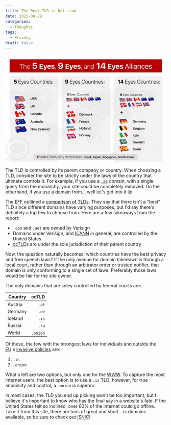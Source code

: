 ```yaml
---
title: The Best TLD is Not .com
date: 2021-08-29
categories:
  - Thoughts
tags:
  - Privacy
draft: false
---
```


![14 Eyes Countries](/images/15.webp)

The TLD is controlled by its parent company or country. When choosing a TLD, consider the site to be strictly under the laws of the country that ultimate controls it. For example, if you use a <abbr title="Saudi Arabia">`.ae`</abbr> domain, with a single query from the monarchy, your site could be completely removed. On the otherhand, if you use a domain from… well let's get into it 😉

The <abbr title="Electronic Frontier Foundation">EFF</abbr> outlined a [comparison of TLDs](https://www.eff.org/files/2017/08/02/domain_registry_whitepaper.pdf). They say that there isn't a "best" TLD since different domains have varying purposes, but I'd say there's definitely a top few to choose from. Here are a few takeaways from the report:

- `.com` and `.net` are owned by Verisign
- Domains under Verisign, and <abbr title="Internet Corporation for Assigned Names and Numbers">ICANN</abbr> in general, are controlled by the United States
- <abbr title="Country Code Top Level Domain">ccTLD</abbr>s are under the sole jurisdiction of their parent country

Now, the question naturally becomes: which countries have the best privacy and free speech laws? If the only avenue for domain takedown is through a local court, rather than through an arbitrator order or trusted notifier, that domain is only conforming to a single set of laws. Preferably those laws would be fair for the site owner.

The only domains that are soley controlled by federal courts are:

| Country |    ccTLD |
| ------- | -------: |
| Austria |    `.at` |
| Germany |    `.de` |
| Iceland |    `.is` |
| Russia  |    `.ru` |
| World   | `.onion` |

Of these, the few with the strongest laws for individuals and outside the <abbr title="European Union">EU</abbr>'s [invasive policies](https://data.consilium.europa.eu/doc/document/ST-13084-2020-REV-1/en/pdf) are:

1. `.is`
2. `.onion`

What's left are two options, but only one for the <abbr Title="World Wide Web">WWW</abbr>. To capture the most internet users, the best option is to use a `.is` TLD; however, for true anonimity and control, a `.onion` is superior.

In most cases, the TLD you end up picking won't be too important, but I believe it's important to know who has the final say in a website's fate. If the United States felt so inclined, over 60% of the internet could go offline. Take it from this site, there are tons of great and short `.is` domains available, so be sure to check out [ISNIC](https://isnic.is)!
